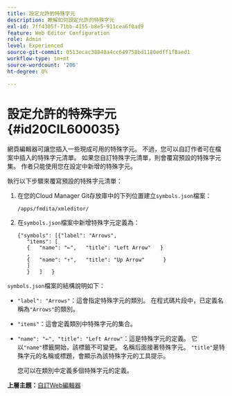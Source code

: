 ```yaml
---
title: 設定允許的特殊字元
description: 瞭解如何設定允許的特殊字元
exl-id: 7ff4305f-71bb-4155-b8e5-911cea6f0ad9
feature: Web Editor Configuration
role: Admin
level: Experienced
source-git-commit: 0513ecac38840a4cc649758bd1180edff1f8aed1
workflow-type: tm+mt
source-wordcount: '206'
ht-degree: 0%

---
```


# 設定允許的特殊字元 {#id20CIL600035}

網頁編輯器可讓您插入一些現成可用的特殊字元。 不過，您可以自訂作者可在檔案中插入的特殊字元清單。 如果您自訂特殊字元清單，則會覆寫預設的特殊字元集。 作者只能使用您在設定中新增的特殊字元。

執行以下步驟來覆寫預設的特殊字元清單：

1. 在您的Cloud Manager Git存放庫中的下列位置建立`symbols.json`檔案：

   ```
   /apps/fmdita/xmleditor/
   ```

1. 在`symbols.json`檔案中新增特殊字元定義為：

   ```
   {"symbols": [{"label": "Arrows",
      "items": [
      {   "name": "←",   "title": "Left Arrow"   } 
      ,   
      {   "name": "↑",   "title": "Up Arrow"      } 
      ]   
      }   ]   }
   ```


`symbols.json`檔案的結構說明如下：

- `"label": "Arrows"`：這會指定特殊字元的類別。 在程式碼片段中，已定義名稱為`"Arrows"`的類別。
- `"items"`：這會定義類別中特殊字元的集合。
- `"name": "←", "title": "Left Arrow"`：這是特殊字元的定義。 它以`"name"`標籤開始，該標籤不可變更。 名稱后面接著特殊字元。 `"title"`是特殊字元的名稱或標題，會顯示為該特殊字元的工具提示。

  您可以在類別中定義多個特殊字元的定義。


**上層主題：**[&#x200B;自訂Web編輯器](conf-web-editor.md)
